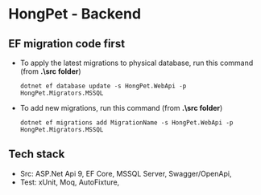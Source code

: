 # HongPet - Backend

## EF migration code first
- To apply the latest migrations to physical database, run this command (from <strong>.\src folder</strong>)
    ```
    dotnet ef database update -s HongPet.WebApi -p HongPet.Migrators.MSSQL
    ```

- To add new migrations, run this command (from <strong>.\src folder</strong>)
    ```
    dotnet ef migrations add MigrationName -s HongPet.WebApi -p HongPet.Migrators.MSSQL
    ```
## Tech stack
- Src: ASP.Net Api 9, EF Core, MSSQL Server, Swagger/OpenApi,
- Test: xUnit, Moq, AutoFixture,
